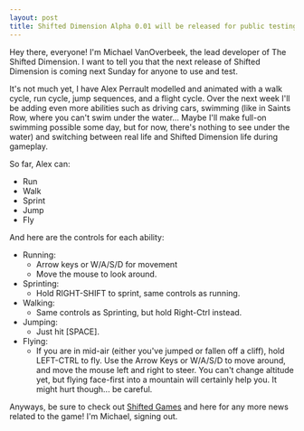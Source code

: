 ```yaml
---
layout: post
title: Shifted Dimension Alpha 0.01 will be released for public testing next week!
---
```


Hey there, everyone! I'm Michael VanOverbeek, the lead developer of The Shifted Dimension. I want to tell you that the next release of Shifted Dimension is coming next Sunday for anyone to use and test.

It's not much yet, I have Alex Perrault modelled and animated with a walk cycle, run cycle, jump sequences, and a flight cycle. Over the next week I'll be adding even more abilities such as driving cars, swimming (like in Saints Row, where you can't swim under the water... Maybe I'll make full-on swimming possible some day, but for now, there's nothing to see under the water) and switching between real life and Shifted Dimension life during gameplay.

So far, Alex can:
 - Run
 - Walk
 - Sprint
 - Jump
 - Fly

And here are the controls for each ability:

 - Running:
   - Arrow keys or W/A/S/D for movement
   - Move the mouse to look around.
 - Sprinting:
   - Hold RIGHT-SHIFT to sprint, same controls as running.
 - Walking:
   - Same controls as Sprinting, but hold Right-Ctrl instead.
 - Jumping:
   - Just hit [SPACE].
 - Flying:
   - If you are in mid-air (either you've jumped or fallen off a cliff), hold LEFT-CTRL to fly. Use the Arrow Keys or W/A/S/D to move around, and move the mouse left and right to steer. You can't change altitude yet, but flying face-first into a mountain will certainly help you. It might hurt though... be careful.

Anyways, be sure to check out [Shifted Games](http://www.shiftgames.ml) and here for any more news related to the game! I'm Michael, signing out.